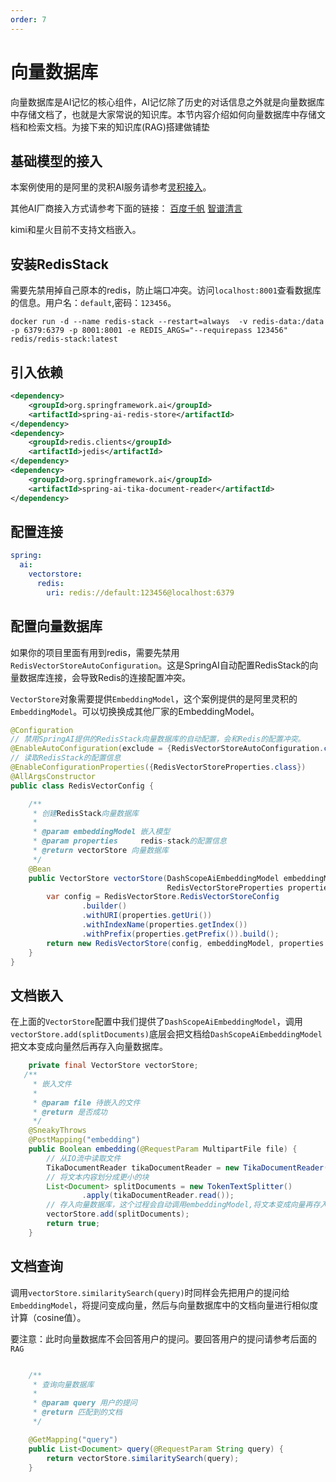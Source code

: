 ```yaml
---
order: 7
---
```

# 向量数据库

向量数据库是AI记忆的核心组件，AI记忆除了历史的对话信息之外就是向量数据库中存储文档了，也就是大家常说的知识库。本节内容介绍如何向量数据库中存储文档和检索文档。为接下来的知识库(RAG)搭建做铺垫

## 基础模型的接入

本案例使用的是阿里的灵积AI服务请参考[灵积接入](./config/dash-scope.md)。

其他AI厂商接入方式请参考下面的链接：
[百度千帆](./config/qian-fan.md)
[智谱清言](./config/zhi-pu.md)

kimi和星火目前不支持文档嵌入。

## 安装RedisStack

需要先禁用掉自己原本的redis，防止端口冲突。访问`localhost:8001`查看数据库的信息。用户名：`default`,密码：`123456`。

```shell
docker run -d --name redis-stack --restart=always  -v redis-data:/data -p 6379:6379 -p 8001:8001 -e REDIS_ARGS="--requirepass 123456" redis/redis-stack:latest
```

## 引入依赖

```xml
<dependency>
    <groupId>org.springframework.ai</groupId>
    <artifactId>spring-ai-redis-store</artifactId>
</dependency>
<dependency>
    <groupId>redis.clients</groupId>
    <artifactId>jedis</artifactId>
</dependency>
<dependency>
    <groupId>org.springframework.ai</groupId>
    <artifactId>spring-ai-tika-document-reader</artifactId>
</dependency>
```

## 配置连接

```yml
spring:
  ai:
    vectorstore:
      redis:
        uri: redis://default:123456@localhost:6379
```

## 配置向量数据库

如果你的项目里面有用到redis，需要先禁用`RedisVectorStoreAutoConfiguration`。这是SpringAI自动配置RedisStack的向量数据库连接，会导致Redis的连接配置冲突。

`VectorStore`对象需要提供`EmbeddingModel`，这个案例提供的是阿里灵积的`EmbeddingModel`。可以切换换成其他厂家的EmbeddingModel。

```java
@Configuration
// 禁用SpringAI提供的RedisStack向量数据库的自动配置，会和Redis的配置冲突。
@EnableAutoConfiguration(exclude = {RedisVectorStoreAutoConfiguration.class})
// 读取RedisStack的配置信息
@EnableConfigurationProperties({RedisVectorStoreProperties.class})
@AllArgsConstructor
public class RedisVectorConfig {

    /**
     * 创建RedisStack向量数据库
     *
     * @param embeddingModel 嵌入模型
     * @param properties     redis-stack的配置信息
     * @return vectorStore 向量数据库
     */
    @Bean
    public VectorStore vectorStore(DashScopeAiEmbeddingModel embeddingModel,
                                   RedisVectorStoreProperties properties) {
        var config = RedisVectorStore.RedisVectorStoreConfig
                .builder()
                .withURI(properties.getUri())
                .withIndexName(properties.getIndex())
                .withPrefix(properties.getPrefix()).build();
        return new RedisVectorStore(config, embeddingModel, properties.isInitializeSchema());
    }
}
```

## 文档嵌入

在上面的`VectorStore`配置中我们提供了`DashScopeAiEmbeddingModel`，调用`vectorStore.add(splitDocuments)`底层会把文档给`DashScopeAiEmbeddingModel`把文本变成向量然后再存入向量数据库。

```java
    private final VectorStore vectorStore;
   /**
     * 嵌入文件
     *
     * @param file 待嵌入的文件
     * @return 是否成功
     */
    @SneakyThrows
    @PostMapping("embedding")
    public Boolean embedding(@RequestParam MultipartFile file) {
        // 从IO流中读取文件
        TikaDocumentReader tikaDocumentReader = new TikaDocumentReader(new InputStreamResource(file.getInputStream()));
        // 将文本内容划分成更小的块
        List<Document> splitDocuments = new TokenTextSplitter()
                .apply(tikaDocumentReader.read());
        // 存入向量数据库，这个过程会自动调用embeddingModel,将文本变成向量再存入。
        vectorStore.add(splitDocuments);
        return true;
    }
```

## 文档查询

调用`vectorStore.similaritySearch(query)`时同样会先把用户的提问给`EmbeddingModel`，将提问变成向量，然后与向量数据库中的文档向量进行相似度计算（cosine值）。

要注意：此时向量数据库不会回答用户的提问。要回答用户的提问请参考后面的`RAG`

```java

    /**
     * 查询向量数据库
     *
     * @param query 用户的提问
     * @return 匹配到的文档
     */

    @GetMapping("query")
    public List<Document> query(@RequestParam String query) {
        return vectorStore.similaritySearch(query);
    }
```
